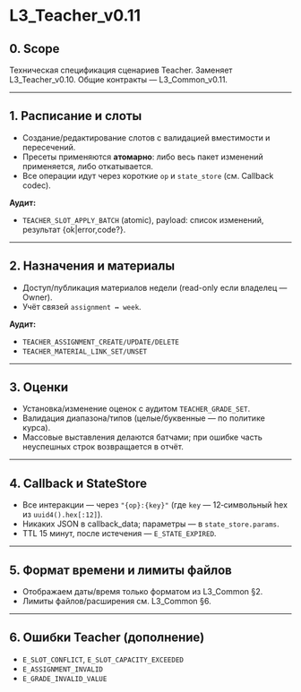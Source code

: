 # L3_Teacher_v0.11

## 0. Scope
Техническая спецификация сценариев Teacher. Заменяет L3_Teacher_v0.10. Общие контракты — L3_Common_v0.11.

---
## 1. Расписание и слоты
- Создание/редактирование слотов с валидацией вместимости и пересечений.
- Пресеты применяются **атомарно**: либо весь пакет изменений применяется, либо откатывается.
- Все операции идут через короткие `op` и `state_store` (см. Callback codec).

**Аудит:**
- `TEACHER_SLOT_APPLY_BATCH` (atomic), payload: список изменений, результат {ok|error,code?}.

---
## 2. Назначения и материалы
- Доступ/публикация материалов недели (read-only если владелец — Owner).
- Учёт связей `assignment ↔ week`.

**Аудит:**
- `TEACHER_ASSIGNMENT_CREATE/UPDATE/DELETE`
- `TEACHER_MATERIAL_LINK_SET/UNSET`

---
## 3. Оценки
- Установка/изменение оценок с аудитом `TEACHER_GRADE_SET`.
- Валидация диапазона/типов (целые/буквенные — по политике курса).
- Массовые выставления делаются батчами; при ошибке часть неуспешных строк возвращается в отчёт.

---
## 4. Callback и StateStore
- Все интеракции — через `"{op}:{key}"` (где `key` — 12‑символьный hex из `uuid4().hex[:12]`).
- Никаких JSON в callback_data; параметры — в `state_store.params`.
- TTL 15 минут, после истечения — `E_STATE_EXPIRED`.

---
## 5. Формат времени и лимиты файлов
- Отображаем даты/время только форматом из L3_Common §2.
- Лимиты файлов/расширения см. L3_Common §6.

---
## 6. Ошибки Teacher (дополнение)
- `E_SLOT_CONFLICT`, `E_SLOT_CAPACITY_EXCEEDED`
- `E_ASSIGNMENT_INVALID`
- `E_GRADE_INVALID_VALUE`
